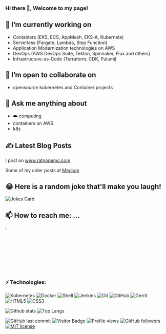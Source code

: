 ### Hi there 👋, Welcome to my page!

<!--
**eratnch/eratnch** is a ✨ _special_ ✨ repository because its `README.md` (this file) appears on your GitHub profile.
-->


## 🔭 I’m currently working on 
- Containers (EKS, ECS, AppMesh, EKS-A, Kubernets)
- Serverless (Fargate, Lambda, Step Function)
- Application Modernization technologies on AWS
- DevOps (AWS DevOps Suite, Tekton, Spinnaker, Flux and others)
- Infrastructure-as-Code (Terraform, CDK, Pulumi)



## 👯 I’m open to collaborate on 
- opensource kubernetes and Container projects


## 💬 Ask me anything about 
- :cloud: computing
- containers on AWS
- k8s


## ✍ Latest Blog Posts
I post on www.ratnopamc.com 

Some of my older posts at <a href="https://medium.com/@chakrar27">Medium</a>


<!-- ## ⚡ Fun fact: -->

## 😂 Here is a random joke that'll make you laugh!
![Jokes Card](https://readme-jokes.vercel.app/api)

## 📫 How to reach me: ...
[<img src="https://img.icons8.com/color/48/000000/linkedin.png" width="3.5%"/>](https://www.linkedin.com/in/ratnopam-chakrabarti/)

### ⚡ Technologies:

![Kubernetes](https://img.shields.io/badge/-Kubernetes-black?style=flat-square&logo=Kubernetes)
![Docker](https://img.shields.io/badge/-Docker-black?style=flat-square&logo=docker)
![Shell](https://img.shields.io/badge/-Shell-311C87?style=flat-square&logo=shellscript)
![Jenkins](https://img.shields.io/badge/-Jenkins-cfcecc?style=flat-square&logo=Jenkins)
![Git](https://img.shields.io/badge/-Git-black?style=flat-square&logo=git)
![GitHub](https://img.shields.io/badge/-GitHub-181717?style=flat-square&logo=github)
![Gerrit](https://img.shields.io/badge/-Gerrit-black?style=flat-square&logo=gerrit)
![HTML5](https://img.shields.io/badge/-HTML5-E34F26?style=flat-square&logo=html5&logoColor=white)
![CSS3](https://img.shields.io/badge/-CSS3-1572B6?style=flat-square&logo=css3)


![Github stats](https://github-readme-stats.vercel.app/api?username=ratnopamc&show_icons=true&count_private=true&include_all_commits=true&theme=dark)
![Top Langs](https://github-readme-stats.vercel.app/api/top-langs/?username=ratnopamc&layout=compact&theme=dark&exclude_repo=ratnopamc.github.io&langs_count=8&hide=javascript,html)

![GitHub last commit](https://img.shields.io/github/last-commit/ratnopamc/ratnopamc)
![Visitor Badge](https://visitor-badge.laobi.icu/badge?page_id=ratnopamc.ratnopamc)
![Profile views](https://gpvc.arturio.dev/ratnopamc)
![GitHub followers](https://img.shields.io/github/followers/ratnopamc)
[![MIT license](https://img.shields.io/badge/License-MIT-blue.svg)](https://lbesson.mit-license.org/)
